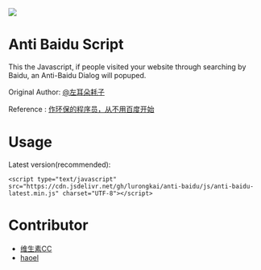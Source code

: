 [![](https://data.jsdelivr.com/v1/package/gh/lurongkai/anti-baidu/badge)](https://www.jsdelivr.com/package/gh/lurongkai/anti-baidu)

# Anti Baidu Script

This the Javascript, if people visited your website through searching by Baidu, an Anti-Baidu Dialog will popuped.

Original Author: [@左耳朵耗子](http://weibo.com/haoel)

Reference : [作环保的程序员，从不用百度开始](http://coolshell.cn/articles/9308.html)

# Usage

Latest version(recommended):

```
<script type="text/javascript" src="https://cdn.jsdelivr.net/gh/lurongkai/anti-baidu/js/anti-baidu-latest.min.js" charset="UTF-8"></script>
```

# Contributor

* [维生素CC](https://weibo.com/fanweixiao)
* [haoel](https://github.com/haoel)
